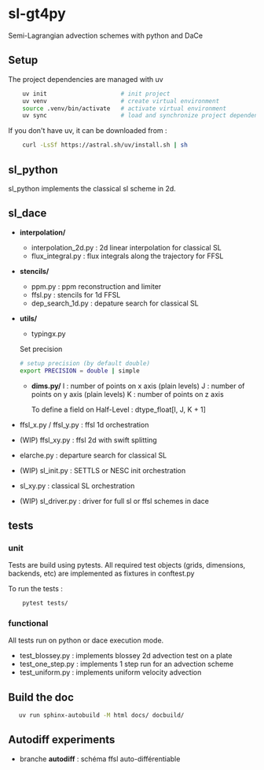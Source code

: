 # sl-gt4py

Semi-Lagrangian advection schemes with python and DaCe

## Setup

The project dependencies are managed with uv

```bash
    uv init                     # init project
    uv venv                     # create virtual environment
    source .venv/bin/activate   # activate virtual environment
    uv sync                     # load and synchronize project dependencies
```

If you don't have uv, it can be downloaded from :

```bash
    curl -LsSf https://astral.sh/uv/install.sh | sh
```


## sl_python

sl_python implements the classical sl scheme in 2d.

## sl_dace

- **interpolation/**
  - interpolation_2d.py : 2d linear interpolation for classical SL
  - flux_integral.py : flux integrals along the trajectory for FFSL
  
- **stencils/**
  - ppm.py : ppm reconstruction and limiter 
  - ffsl.py : stencils for 1d FFSL
  - dep_search_1d.py : depature search for classical SL

- **utils/**
  - typingx.py
 
  Set precision 

   ```bash
   # setup precision (by default double)
   export PRECISION = double | simple  
   ```

  - **dims.py/**
    I : number of points on x axis (plain levels)
    J : number of points on y axis (plain levels)
    K : number of points on z axis

    To define a field on Half-Level : dtype_float[I, J, K + 1]
  

- ffsl_x.py / ffsl_y.py : ffsl 1d orchestration
- (WIP) ffsl_xy.py : ffsl 2d with swift splitting 
- elarche.py : departure search for classical SL
- (WIP) sl_init.py : SETTLS or NESC init orchestration
- sl_xy.py : classical SL orchestration
- (WIP) sl_driver.py : driver for full sl or ffsl schemes in dace

## tests

### unit

Tests are build using pytests.
All required test objects (grids, dimensions, backends, etc) are implemented as fixtures in conftest.py

To run the tests :

```bash
    pytest tests/
```

### functional

All tests run on python or dace execution mode.

  - test_blossey.py : implements blossey 2d advection test on a plate
  - test_one_step.py : implements 1 step run for an advection scheme
  - test_uniform.py : implements uniform velocity advection

## Build the doc 

```bash
   uv run sphinx-autobuild -M html docs/ docbuild/
```

## Autodiff experiments

- branche **autodiff** : schéma ffsl auto-différentiable

